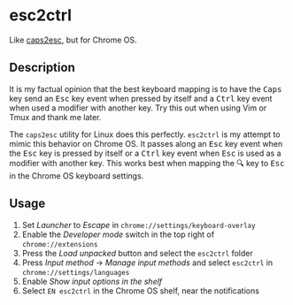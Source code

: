 # esc2ctrl
Like [caps2esc](https://github.com/oblitum/caps2esc), but for Chrome OS.

## Description
It is my factual opinion that the best keyboard mapping is to have the <kbd>Caps</kbd> key send an <kbd>Esc</kbd> key event when pressed by itself and a <kbd>Ctrl</kbd> key event when used a modifier with another key. Try this out when using Vim or Tmux and thank me later.

The `caps2esc` utility for Linux does this perfectly. `esc2ctrl` is my attempt to mimic this behavior on Chrome OS. It passes along an <kbd>Esc</kbd> key event when the <kbd>Esc</kbd> key is pressed by itself or a <kbd>Ctrl</kbd> key event when <kbd>Esc</kbd> is used as a modifier with another key. This works best when mapping the <kbd>🔍</kbd> key to <kbd>Esc</kbd> in the Chrome OS keyboard settings.

## Usage
1. Set *Launcher* to *Escape* in `chrome://settings/keyboard-overlay`
2. Enable the *Developer mode* switch in the top right of `chrome://extensions`
3. Press the *Load unpacked* button and select the `esc2ctrl` folder
4. Press *Input method* -> *Manage input methods* and select `esc2ctrl` in `chrome://settings/languages`
5. Enable *Show input options in the shelf*
6. Select `EN esc2ctrl` in the Chrome OS shelf, near the notifications
